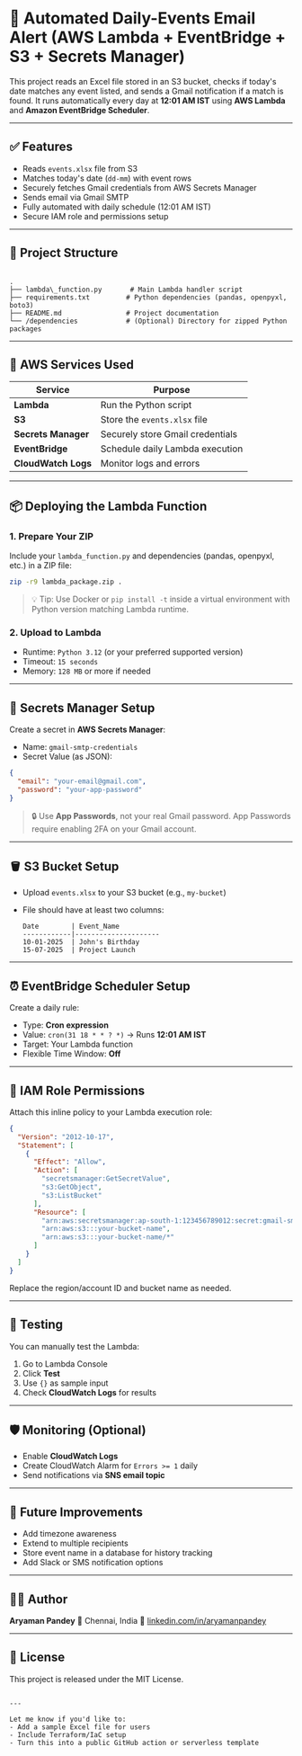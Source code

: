 # 🎯 Automated Daily-Events Email Alert (AWS Lambda + EventBridge + S3 + Secrets Manager)

This project reads an Excel file stored in an S3 bucket, checks if today's date matches any event listed, and sends a Gmail notification if a match is found. It runs automatically every day at **12:01 AM IST** using **AWS Lambda** and **Amazon EventBridge Scheduler**.

---

## ✅ Features

- Reads `events.xlsx` file from S3
- Matches today's date (`dd-mm`) with event rows
- Securely fetches Gmail credentials from AWS Secrets Manager
- Sends email via Gmail SMTP
- Fully automated with daily schedule (12:01 AM IST)
- Secure IAM role and permissions setup

---

## 📁 Project Structure

```

.
├── lambda\_function.py       # Main Lambda handler script
├── requirements.txt         # Python dependencies (pandas, openpyxl, boto3)
├── README.md                # Project documentation
└── /dependencies            # (Optional) Directory for zipped Python packages

````

---

## 🔐 AWS Services Used

| Service             | Purpose                                  |
|---------------------|-------------------------------------------|
| **Lambda**          | Run the Python script                    |
| **S3**              | Store the `events.xlsx` file             |
| **Secrets Manager** | Securely store Gmail credentials         |
| **EventBridge**     | Schedule daily Lambda execution          |
| **CloudWatch Logs** | Monitor logs and errors                  |

---

## 📦 Deploying the Lambda Function

### 1. Prepare Your ZIP

Include your `lambda_function.py` and dependencies (pandas, openpyxl, etc.) in a ZIP file:
```bash
zip -r9 lambda_package.zip .
````

> 💡 Tip: Use Docker or `pip install -t` inside a virtual environment with Python version matching Lambda runtime.

### 2. Upload to Lambda

* Runtime: `Python 3.12` (or your preferred supported version)
* Timeout: `15 seconds`
* Memory: `128 MB` or more if needed

---

## 🔑 Secrets Manager Setup

Create a secret in **AWS Secrets Manager**:

* Name: `gmail-smtp-credentials`
* Secret Value (as JSON):

```json
{
  "email": "your-email@gmail.com",
  "password": "your-app-password"
}
```

> 🔒 Use **App Passwords**, not your real Gmail password. App Passwords require enabling 2FA on your Gmail account.

---

## 🪣 S3 Bucket Setup

* Upload `events.xlsx` to your S3 bucket (e.g., `my-bucket`)
* File should have at least two columns:

  ```
  Date        | Event_Name
  ------------|---------------------
  10-01-2025  | John's Birthday
  15-07-2025  | Project Launch
  ```

---

## ⏰ EventBridge Scheduler Setup

Create a daily rule:

* Type: **Cron expression**
* Value: `cron(31 18 * * ? *)` → Runs **12:01 AM IST**
* Target: Your Lambda function
* Flexible Time Window: **Off**

---

## 🔐 IAM Role Permissions

Attach this inline policy to your Lambda execution role:

```json
{
  "Version": "2012-10-17",
  "Statement": [
    {
      "Effect": "Allow",
      "Action": [
        "secretsmanager:GetSecretValue",
        "s3:GetObject",
        "s3:ListBucket"
      ],
      "Resource": [
        "arn:aws:secretsmanager:ap-south-1:123456789012:secret:gmail-smtp-credentials-*",
        "arn:aws:s3:::your-bucket-name",
        "arn:aws:s3:::your-bucket-name/*"
      ]
    }
  ]
}
```

Replace the region/account ID and bucket name as needed.

---

## 🧪 Testing

You can manually test the Lambda:

1. Go to Lambda Console
2. Click **Test**
3. Use `{}` as sample input
4. Check **CloudWatch Logs** for results

---

## 🛡️ Monitoring (Optional)

* Enable **CloudWatch Logs**
* Create CloudWatch Alarm for `Errors >= 1` daily
* Send notifications via **SNS email topic**

---

## 📅 Future Improvements

* Add timezone awareness
* Extend to multiple recipients
* Store event name in a database for history tracking
* Add Slack or SMS notification options

---

## 🧑‍💻 Author

**Aryaman Pandey**
📍 Chennai, India
🔗 [linkedin.com/in/aryamanpandey](https://linkedin.com/in/aryamanpandey)

---

## 📝 License

This project is released under the MIT License.

```

---

Let me know if you'd like to:
- Add a sample Excel file for users
- Include Terraform/IaC setup
- Turn this into a public GitHub action or serverless template
```
